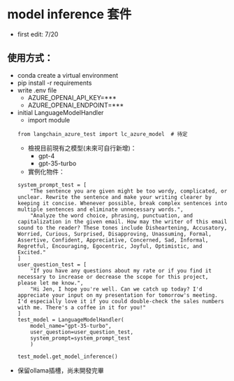 # model inference 套件
* first edit: 7/20

## 使用方式：
* conda create a virtual environment
* pip install -r requirements
* write .env file
    - AZURE_OPENAI_API_KEY=***
    - AZURE_OPENAI_ENDPOINT=***
* initial LanguageModelHandler
    - import module
    ```
    from langchain_azure_test import lc_azure_model  # 待定
    ```
    - 檢視目前現有之模型(未來可自行新增)：
        - gpt-4
        - gpt-35-turbo
    - 實例化物件：
    ```
    system_prompt_test = [
        "The sentence you are given might be too wordy, complicated, or unclear. Rewrite the sentence and make your writing clearer by keeping it concise. Whenever possible, break complex sentences into multiple sentences and eliminate unnecessary words.",
        "Analyze the word choice, phrasing, punctuation, and capitalization in the given email. How may the writer of this email sound to the reader? These tones include Disheartening, Accusatory, Worried, Curious, Surprised, Disapproving, Unassuming, Formal, Assertive, Confident, Appreciative, Concerned, Sad, Informal, Regretful, Encouraging, Egocentric, Joyful, Optimistic, and Excited."
    ]
    user_question_test = [
        "If you have any questions about my rate or if you find it necessary to increase or decrease the scope for this project, please let me know.",
        "Hi Jen, I hope you're well. Can we catch up today? I'd appreciate your input on my presentation for tomorrow's meeting. I'd especially love it if you could double-check the sales numbers with me. There's a coffee in it for you!"
    ]
    test_model = LanguageModelHandler(
        model_name="gpt-35-turbo",
        user_question=user_question_test,
        system_prompt=system_prompt_test
        )

    test_model.get_model_inference()
    ```
* 保留ollama插槽，尚未開發完畢
    